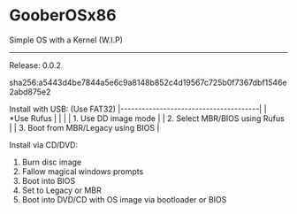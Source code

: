 # GooberOSx86
Simple OS with a Kernel (W.I.P)

________________________________

Release: 0.0.2

sha256:a5443d4be7844a5e6c9a8148b852c4d19567c725b0f7367dbf1546e2abd875e2

  Install with USB:  (Use FAT32)
|---------------------------------------|
|    *Use Rufus                         |
|                                       |
|    1. Use DD image mode               |
|    2. Select MBR/BIOS using Rufus     |
|    3. Boot from MBR/Legacy using BIOS |


  
  Install via CD/DVD:

  1. Burn disc image
  2. Fallow magical windows prompts
  3. Boot into BIOS
  4. Set to Legacy or MBR
  5. Boot into DVD/CD with OS image via bootloader or BIOS

  
      
